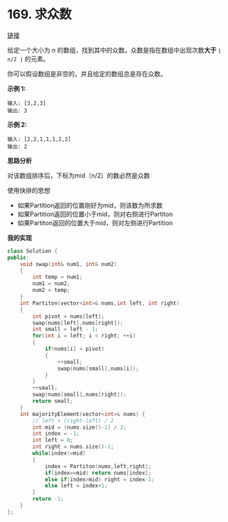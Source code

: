 # 169. 求众数

[链接](https://leetcode-cn.com/problems/majority-element/description/)

给定一个大小为 *n* 的数组，找到其中的众数。众数是指在数组中出现次数**大于** `⌊ n/2 ⌋` 的元素。

你可以假设数组是非空的，并且给定的数组总是存在众数。

**示例 1:**

```
输入: [3,2,3]
输出: 3
```

**示例 2:**

```
输入: [2,2,1,1,1,2,2]
输出: 2
```

**思路分析**

对该数组排序后，下标为mid（n/2）的数必然是众数

使用快排的思想

- 如果Partition返回的位置刚好为mid，则该数为所求数
- 如果Partition返回的位置小于mid，则对右侧进行Partiton
- 如果Partiton返回的位置大于mid，则对左侧进行Partition



**我的实现**

```c++
class Solution {
public:
    void swap(int& num1, int& num2)
    {
        int temp = num1;
        num1 = num2;
        num2 = temp;
    }
    int Partiton(vector<int>& nums,int left, int right)
    {
        int pivot = nums[left];
        swap(nums[left],nums[right]);
        int small = left - 1;
        for(int i = left; i < right; ++i)
        {
            if(nums[i] < pivot)
            {
                ++small;
                swap(nums[small],nums[i]);
            }
        }
        ++small;
        swap(nums[small],nums[right]);
        return small;
    }
    int majorityElement(vector<int>& nums) {
        // left + (right-left) / 2
        int mid = (nums.size()-1) / 2;
        int index = -1;
        int left = 0;
        int right = nums.size()-1;
        while(index!=mid)
        {
            index = Partiton(nums,left,right);
            if(index==mid) return nums[index];
            else if(index>mid) right = index-1;
            else left = index+1;
        }
        return -1;
    }
};
```

